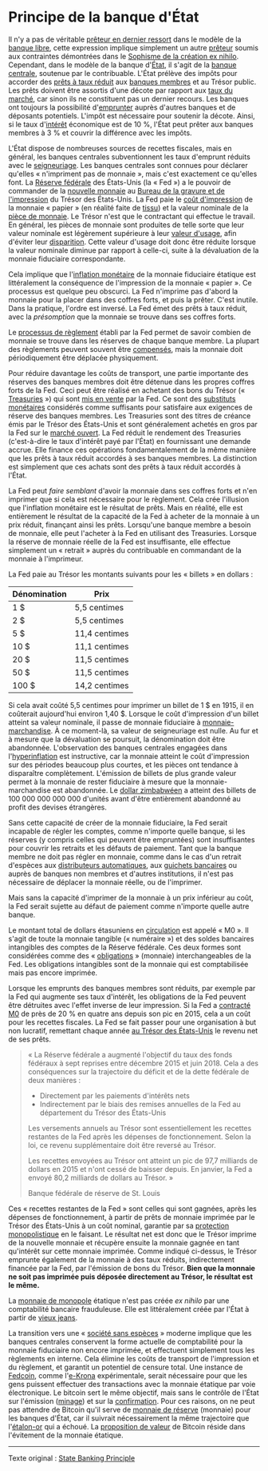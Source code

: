 Principe de la banque d'État
============================

Il n'y a pas de véritable [prêteur en dernier ressort](https://fr.wikipedia.org/wiki/Pr%C3%AAteur_en_dernier_ressort) dans le modèle de la [banque libre](https://fr.wikipedia.org/wiki/Banque_libre), cette expression implique simplement un autre [prêteur](ch101-glossary.md#prêter) soumis aux contraintes démontrées dans le [Sophisme de la création ex nihilo](chapters/ch084-thin-air-fallacy.md). Cependant, dans le modèle de la banque d'[État](ch101-glossary.md#état), il s'agit de la [banque centrale](https://fr.wikipedia.org/wiki/Banque_centrale), soutenue par le contribuable. L'État prélève des impôts pour accorder des [prêts à taux réduit](https://en.wikipedia.org/wiki/Discount_window) aux [banques membres](https://fr.wikipedia.org/wiki/R%C3%A9serve_f%C3%A9d%C3%A9rale_des_%C3%89tats-Unis#Institutions_et_fonctionnement) et au Trésor public. Les prêts doivent être assortis d'une décote par rapport aux [taux du marché](https://www.frbdiscountwindow.org/pages/discount-rates/current-discount-rates), car sinon ils ne constituent pas un dernier recours. Les banques ont toujours la possibilité d'[emprunter](ch101-glossary.md#emprunter) auprès d'autres banques et de déposants potentiels. L'impôt est nécessaire pour soutenir la décote. Ainsi, si le taux d'[intérêt](ch101-glossary.md#intérêt) économique est de 10 %, l'État peut prêter aux banques membres à 3 % et couvrir la différence avec les impôts.

L'État dispose de nombreuses sources de recettes fiscales, mais en général, les banques centrales subventionnent les taux d'emprunt réduits avec le [seigneuriage](https://fr.wikipedia.org/wiki/Seigneuriage). Les banques centrales sont connues pour déclarer qu'elles « n'impriment pas de monnaie », mais c'est exactement ce qu'elles font. La [Réserve fédérale](https://fr.wikipedia.org/wiki/R%C3%A9serve_f%C3%A9d%C3%A9rale_des_%C3%89tats-Unis) des États-Unis (la « Fed ») a le pouvoir de commander de la [nouvelle monnaie](https://www.newyorkfed.org/aboutthefed/fedpoint/fed01.html) au [Bureau de la gravure et de l'impression](https://www.moneyfactory.gov/) du Trésor des États-Unis. La Fed paie le [coût d'impression](https://www.federalreserve.gov/faqs/currency_12771.htm) de la monnaie « papier » (en réalité faite de [tissu](https://www.moneyfactory.gov/hmimpaperandink.html)) et la valeur nominale de la [pièce de monnaie](https://fr.wikipedia.org/wiki/Pi%C3%A8ce_de_monnaie). Le Trésor n'est que le contractant qui effectue le travail. En général, les pièces de monnaie sont produites de telle sorte que leur valeur nominale est légèrement supérieure à leur [valeur d'usage](https://fr.wikipedia.org/wiki/Valeur_d%27usage), afin d'éviter leur [disparition](https://fr.wikipedia.org/wiki/Loi_de_Gresham). Cette valeur d'usage doit donc être réduite lorsque la valeur nominale diminue par rapport à celle-ci, suite à la dévaluation de la monnaie fiduciaire correspondante.

Cela implique que l'[inflation monétaire](https://fr.wikipedia.org/wiki/Cr%C3%A9ation_mon%C3%A9taire) de la monnaie fiduciaire étatique est littéralement la conséquence de l'impression de la monnaie « papier ». Ce processus est quelque peu obscurci. La Fed n'imprime pas d'abord la monnaie pour la placer dans des coffres forts, et puis la prêter. C'est inutile. Dans la pratique, l'ordre est inversé. La Fed émet des prêts à taux réduit, avec la *présomption* que la monnaie se trouve dans ses coffres forts.

Le [processus de règlement](https://en.wikipedia.org/wiki/Fedwire) établi par la Fed permet de savoir combien de monnaie se trouve dans les réserves de chaque banque membre. La plupart des règlements peuvent souvent être [compensés](https://fr.wikipedia.org/wiki/Netting_(finance)), mais la monnaie doit périodiquement être déplacée physiquement.

Pour réduire davantage les coûts de transport, une partie importante des réserves des banques membres doit être détenue dans les propres coffres forts de la Fed. Ceci peut être réalisé en achetant des bons du Trésor (« [Treasuries](https://en.wikipedia.org/wiki/United_States_Treasury_security) ») qui sont [mis en vente](https://www.stlouisfed.org/open-vault/2019/august/open-market-operations-monetary-policy-tools-explained) par la Fed. Ce sont des [substituts monétaires](https://wiki.mises.org/wiki/Money_substitutes) considérés comme suffisants pour satisfaire aux exigences de réserve des banques membres. Les Treasuries sont des titres de créance émis par le Trésor des États-Unis et sont généralement achetés en gros par la Fed sur le [marché ouvert](https://fred.stlouisfed.org/series/TREAST). La Fed réduit le rendement des Treasuries (c'est-à-dire le taux d'intérêt payé par l'État) en fournissant une demande accrue. Elle finance ces opérations fondamentalement de la même manière que les prêts à taux réduit accordés à ses banques membres. La distinction est simplement que ces achats sont des prêts à taux réduit accordés à l'État.

La Fed peut *faire semblant* d'avoir la monnaie dans ses coffres forts et n'en imprimer que si cela est nécessaire pour le règlement. Cela crée l'illusion que l'inflation monétaire est le résultat de prêts. Mais en réalité, elle est entièrement le résultat de la capacité de la Fed à acheter de la monnaie à un prix réduit, finançant ainsi les prêts. Lorsqu'une banque membre a besoin de monnaie, elle peut l'acheter à la Fed en utilisant des Treasuries. Lorsque la réserve de monnaie réelle de la Fed est insuffisante, elle effectue simplement un « retrait » auprès du contribuable en commandant de la monnaie à l'imprimeur.

La Fed paie au Trésor les montants suivants pour les « billets » en dollars :

| Dénomination | Prix          |
|--------------|---------------|
| 1 $          | 5,5 centimes  |
| 2 $          | 5,5 centimes  |
| 5 $          | 11,4 centimes |
| 10 $         | 11,1 centimes |
| 20 $         | 11,5 centimes |
| 50 $         | 11,5 centimes |
| 100 $        | 14,2 centimes |

Si cela avait coûté 5,5 centimes pour imprimer un billet de 1 $ en 1915, il en coûterait aujourd'hui environ 1,40 $. Lorsque le coût d'impression d'un billet atteint sa valeur nominale, il passe de monnaie fiduciaire à [monnaie-marchandise](https://www.wikiberal.org/wiki/Monnaie-marchandise). À ce moment-là, sa valeur de seigneuriage est nulle. Au fur et à mesure que la dévaluation se poursuit, la dénomination doit être abandonnée. L'observation des banques centrales engagées dans l'[hyperinflation](https://fr.wikipedia.org/wiki/Hyperinflation) est instructive, car la monnaie atteint le coût d'impression sur des périodes beaucoup plus courtes, et les pièces ont tendance à disparaître complètement. L'émission de billets de plus grande valeur permet à la monnaie de rester fiduciaire à mesure que la monnaie-marchandise est abandonnée. Le [dollar zimbabwéen](https://fr.wikipedia.org/wiki/Hyperinflation_au_Zimbabwe) a atteint des billets de 100 000 000 000 000 d'unités avant d'être entièrement abandonné au profit des devises étrangères.

Sans cette capacité de créer de la monnaie fiduciaire, la Fed serait incapable de régler les comptes, comme n'importe quelle banque, si les réserves (y compris celles qui peuvent être empruntées) sont insuffisantes pour couvrir les retraits et les défauts de paiement. Tant que la banque membre ne doit pas régler en monnaie, comme dans le cas d'un retrait d'espèces aux [distributeurs automatiques](https://fr.wikipedia.org/wiki/Guichet_automatique_bancaire), aux [guichets bancaires](https://www.l4m.fr/emag/metier/banque-finance-5/guichetier-banque-14668) ou auprès de banques non membres et d'autres institutions, il n'est pas nécessaire de déplacer la monnaie réelle, ou de l'imprimer.

Mais sans la capacité d'imprimer de la monnaie à un prix inférieur au coût, la Fed serait sujette au défaut de paiement comme n'importe quelle autre banque.

Le montant total de dollars étasuniens en [circulation](https://en.wikipedia.org/wiki/Money_supply#United_States) est appelé « M0 ». Il s'agit de toute la monnaie tangible (« numéraire ») et des soldes bancaires intangibles des comptes de la Réserve fédérale. Ces deux formes sont considérées comme des « [obligations](https://en.wikipedia.org/wiki/Money_supply#Money_creation_by_commercial_banks) » (monnaie) interchangeables de la Fed. Les obligations intangibles sont de la monnaie qui est comptabilisée mais pas encore imprimée.

Lorsque les emprunts des banques membres sont réduits, par exemple par la Fed qui augmente ses taux d'intérêt, les obligations de la Fed peuvent être détruites avec l'effet inverse de leur impression. Si la Fed a [contracté M0](https://tradingeconomics.com/united-states/money-supply-m0) de près de 20 % en quatre ans depuis son pic en 2015, cela a un coût pour les recettes fiscales. La Fed se fait passer pour une organisation à but non lucratif, remettant chaque année [au Trésor des États-Unis](https://www.stlouisfed.org/on-the-economy/2018/september/fed-payments-treasury-rising-interest-rates) le revenu net de ses prêts.

> « La Réserve fédérale a augmenté l'objectif du taux des fonds fédéraux à sept reprises entre décembre 2015 et juin 2018. Cela a des conséquences sur la trajectoire du déficit et de la dette fédérale de deux manières :
> 
> * Directement par les paiements d'intérêts nets
> * Indirectement par le biais des remises annuelles de la Fed au département du Trésor des États-Unis
>
> Les versements annuels au Trésor sont essentiellement les recettes restantes de la Fed après les dépenses de fonctionnement. Selon la loi, ce revenu supplémentaire doit être reversé au Trésor.
>
> Les recettes envoyées au Trésor ont atteint un pic de 97,7 milliards de dollars en 2015 et n'ont cessé de baisser depuis. En janvier, la Fed a envoyé 80,2 milliards de dollars au Trésor. »
> 
> Banque fédérale de réserve de St. Louis

Ces « recettes restantes de la Fed » sont celles qui sont gagnées, après les dépenses de fonctionnement, à partir de prêts de monnaie imprimée par le Trésor des États-Unis à un coût nominal, garantie par sa [protection monopolistique](https://fr.wikipedia.org/wiki/Faux-monnayage) en le faisant. Le résultat net est donc que le Trésor imprime de la nouvelle monnaie et récupère ensuite la monnaie gagnée en tant qu'intérêt sur cette monnaie imprimée. Comme indiqué ci-dessus, le Trésor emprunte également de la monnaie à des taux réduits, indirectement financée par la Fed, par l'émission de bons du Trésor. **Bien que la monnaie ne soit pas imprimée puis déposée directement au Trésor, le résultat est le même.**

La [monnaie de monopole](ch005-money-taxonomy.md) étatique n'est pas créée *ex nihilo* par une comptabilité bancaire frauduleuse. Elle est littéralement créée par l'État à partir de [vieux jeans](https://www.washingtonpost.com/news/wonk/wp/2013/12/16/how-tight-jeans-almost-ruined-americas-money/?variant=116ae929826d1fd3).

La transition vers une « [société sans espèces](https://www.nytimes.com/2018/11/21/business/sweden-cashless-society.html) » moderne implique que les banques centrales conservent la forme actuelle de comptabilité pour la monnaie fiduciaire non encore imprimée, et effectuent simplement tous les règlements en interne. Cela élimine les coûts de transport de l'impression et du règlement, et garantit un potentiel de censure total. Une instance de [Fedcoin](ch087-fedcoin-objectives.md), comme l'[e-Krona](https://www.riksbank.se/en-gb/payments--cash/e-krona) expérimentale, serait nécessaire pour que les gens puissent effectuer des transactions avec la monnaie étatique par voie électronique. Le bitcoin sert le même objectif, mais sans le contrôle de l'État sur l'émission ([minage](ch101-glossary.md#mine)) et sur la [confirmation](ch101-glossary.md#confirmation). Pour ces raisons, on ne peut pas attendre de Bitcoin qu'il serve de [monnaie de réserve](ch077-reserve-currency-fallacy.md) (monnaie) pour les banques d'État, car il suivrait nécessairement la même trajectoire que l'[étalon-or](https://fr.wikipedia.org/wiki/%C3%89talon-or) qui a échoué. La [proposition de valeur](ch003-value-proposition.md) de Bitcoin réside dans l'évitement de la monnaie étatique.

---

Texte original : [State Banking Principle](https://github.com/libbitcoin/libbitcoin-system/wiki/State-Banking-Principle)